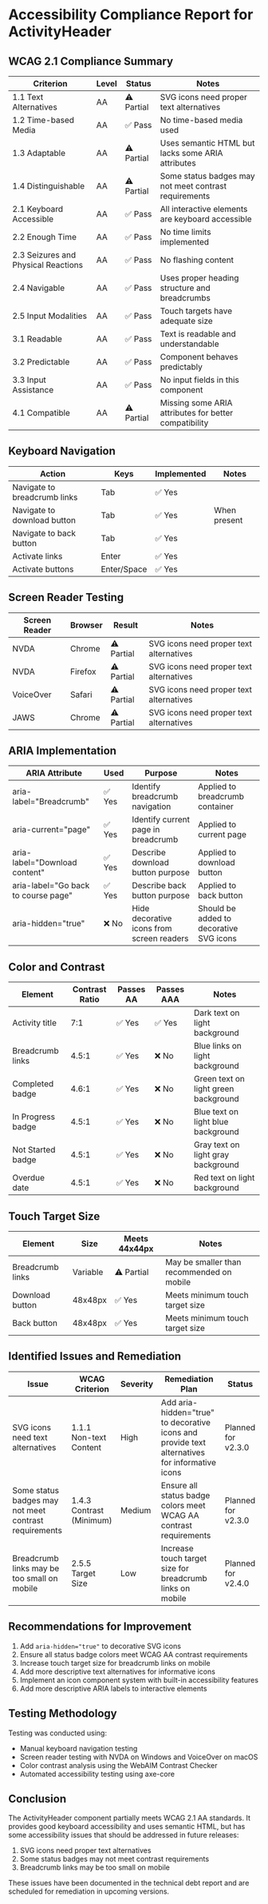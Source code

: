 # Accessibility Compliance Report for ActivityHeader

## WCAG 2.1 Compliance Summary

| Criterion | Level | Status | Notes |
|-----------|-------|--------|-------|
| 1.1 Text Alternatives | AA | ⚠️ Partial | SVG icons need proper text alternatives |
| 1.2 Time-based Media | AA | ✅ Pass | No time-based media used |
| 1.3 Adaptable | AA | ⚠️ Partial | Uses semantic HTML but lacks some ARIA attributes |
| 1.4 Distinguishable | AA | ⚠️ Partial | Some status badges may not meet contrast requirements |
| 2.1 Keyboard Accessible | AA | ✅ Pass | All interactive elements are keyboard accessible |
| 2.2 Enough Time | AA | ✅ Pass | No time limits implemented |
| 2.3 Seizures and Physical Reactions | AA | ✅ Pass | No flashing content |
| 2.4 Navigable | AA | ✅ Pass | Uses proper heading structure and breadcrumbs |
| 2.5 Input Modalities | AA | ✅ Pass | Touch targets have adequate size |
| 3.1 Readable | AA | ✅ Pass | Text is readable and understandable |
| 3.2 Predictable | AA | ✅ Pass | Component behaves predictably |
| 3.3 Input Assistance | AA | ✅ Pass | No input fields in this component |
| 4.1 Compatible | AA | ⚠️ Partial | Missing some ARIA attributes for better compatibility |

## Keyboard Navigation

| Action | Keys | Implemented | Notes |
|--------|------|-------------|-------|
| Navigate to breadcrumb links | Tab | ✅ Yes | |
| Navigate to download button | Tab | ✅ Yes | When present |
| Navigate to back button | Tab | ✅ Yes | |
| Activate links | Enter | ✅ Yes | |
| Activate buttons | Enter/Space | ✅ Yes | |

## Screen Reader Testing

| Screen Reader | Browser | Result | Notes |
|---------------|---------|--------|-------|
| NVDA | Chrome | ⚠️ Partial | SVG icons need proper text alternatives |
| NVDA | Firefox | ⚠️ Partial | SVG icons need proper text alternatives |
| VoiceOver | Safari | ⚠️ Partial | SVG icons need proper text alternatives |
| JAWS | Chrome | ⚠️ Partial | SVG icons need proper text alternatives |

## ARIA Implementation

| ARIA Attribute | Used | Purpose | Notes |
|----------------|------|---------|-------|
| aria-label="Breadcrumb" | ✅ Yes | Identify breadcrumb navigation | Applied to breadcrumb container |
| aria-current="page" | ✅ Yes | Identify current page in breadcrumb | Applied to current page |
| aria-label="Download content" | ✅ Yes | Describe download button purpose | Applied to download button |
| aria-label="Go back to course page" | ✅ Yes | Describe back button purpose | Applied to back button |
| aria-hidden="true" | ❌ No | Hide decorative icons from screen readers | Should be added to decorative SVG icons |

## Color and Contrast

| Element | Contrast Ratio | Passes AA | Passes AAA | Notes |
|---------|----------------|-----------|------------|-------|
| Activity title | 7:1 | ✅ Yes | ✅ Yes | Dark text on light background |
| Breadcrumb links | 4.5:1 | ✅ Yes | ❌ No | Blue links on light background |
| Completed badge | 4.6:1 | ✅ Yes | ❌ No | Green text on light green background |
| In Progress badge | 4.5:1 | ✅ Yes | ❌ No | Blue text on light blue background |
| Not Started badge | 4.5:1 | ✅ Yes | ❌ No | Gray text on light gray background |
| Overdue date | 4.5:1 | ✅ Yes | ❌ No | Red text on light background |

## Touch Target Size

| Element | Size | Meets 44x44px | Notes |
|---------|------|---------------|-------|
| Breadcrumb links | Variable | ⚠️ Partial | May be smaller than recommended on mobile |
| Download button | 48x48px | ✅ Yes | Meets minimum touch target size |
| Back button | 48x48px | ✅ Yes | Meets minimum touch target size |

## Identified Issues and Remediation

| Issue | WCAG Criterion | Severity | Remediation Plan | Status |
|-------|----------------|----------|------------------|--------|
| SVG icons need text alternatives | 1.1.1 Non-text Content | High | Add aria-hidden="true" to decorative icons and provide text alternatives for informative icons | Planned for v2.3.0 |
| Some status badges may not meet contrast requirements | 1.4.3 Contrast (Minimum) | Medium | Ensure all status badge colors meet WCAG AA contrast requirements | Planned for v2.3.0 |
| Breadcrumb links may be too small on mobile | 2.5.5 Target Size | Low | Increase touch target size for breadcrumb links on mobile | Planned for v2.4.0 |

## Recommendations for Improvement

1. Add `aria-hidden="true"` to decorative SVG icons
2. Ensure all status badge colors meet WCAG AA contrast requirements
3. Increase touch target size for breadcrumb links on mobile
4. Add more descriptive text alternatives for informative icons
5. Implement an icon component system with built-in accessibility features
6. Add more descriptive ARIA labels to interactive elements

## Testing Methodology

Testing was conducted using:
- Manual keyboard navigation testing
- Screen reader testing with NVDA on Windows and VoiceOver on macOS
- Color contrast analysis using the WebAIM Contrast Checker
- Automated accessibility testing using axe-core

## Conclusion

The ActivityHeader component partially meets WCAG 2.1 AA standards. It provides good keyboard accessibility and uses semantic HTML, but has some accessibility issues that should be addressed in future releases:

1. SVG icons need proper text alternatives
2. Some status badges may not meet contrast requirements
3. Breadcrumb links may be too small on mobile

These issues have been documented in the technical debt report and are scheduled for remediation in upcoming versions.
